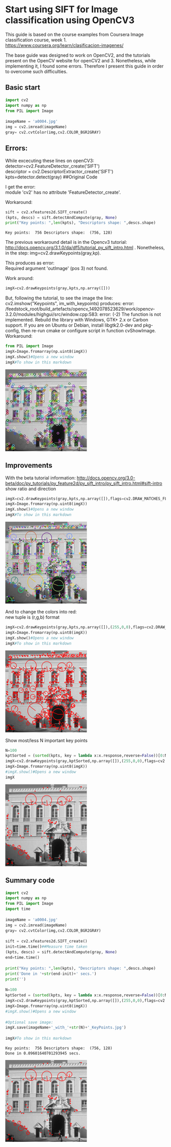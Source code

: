 
# Start using SIFT for Image classification using OpenCV3

This guide is based on the course examples from Coursera  Image classification course, week 1.  
https://www.coursera.org/learn/clasificacion-imagenes/  
  
The base guide was designed to work on OpenCV2, and the tutorials present on the OpenCV website for openCV2 and 3. Nonetheless, while implementing it, I found some errors. Therefore I present this guide in order to overcome such difficulties.  


## Basic start


```python
import cv2
import numpy as np
from PIL import Image

imageName = 'a0004.jpg'
img = cv2.imread(imageName)
gray= cv2.cvtColor(img,cv2.COLOR_BGR2GRAY)
```

## Errors:

While excecuting these lines on openCV3:  
detector=cv2.FeatureDetector_create('SIFT')  
descriptor = cv2.DescriptorExtractor_create('SIFT')  
kpts=detector.detect(gray) ##Original Code  
  
I get the error:  
module 'cv2' has no attribute 'FeatureDetector_create'.  
  
Workaround:  


```python
sift = cv2.xfeatures2d.SIFT_create()
(kpts, descs) = sift.detectAndCompute(gray, None)
print("Key points: ",len(kpts), "Descriptors shape: ",descs.shape)
```

    Key points:  756 Descriptors shape:  (756, 128)


The previous workaround detail is in the Opencv3 tutorial:  http://docs.opencv.org/3.1.0/da/df5/tutorial_py_sift_intro.html . Nonetheless, in the step:   img=cv2.drawKeypoints(gray,kp).  
  
This produces as error:  
Required argument 'outImage' (pos 3) not found.  
  
Work around:  



```python
imgX=cv2.drawKeypoints(gray,kpts,np.array([]))
```

But, following the tutorial, to see the image the line: cv2.imshow("Keypoints", im_with_keypoints) produces: 
error: /feedstock_root/build_artefacts/opencv_1492078523629/work/opencv-3.2.0/modules/highgui/src/window.cpp:583: error: (-2) The function is not implemented. Rebuild the library with Windows, GTK+ 2.x or Carbon support. If you are on Ubuntu or Debian, install libgtk2.0-dev and pkg-config, then re-run cmake or configure script in function cvShowImage. Workaround:


```python
from PIL import Image
imgX=Image.fromarray(np.uint8(imgX))
imgX.show()#Opens a new window
imgX#To show in this markdown
```




![png](output_10_0.png)



## Improvements

With the beta tutorial information: http://docs.opencv.org/3.0-beta/doc/py_tutorials/py_feature2d/py_sift_intro/py_sift_intro.html#sift-intro  
show ratio and direction  


```python
imgX=cv2.drawKeypoints(gray,kpts,np.array([]),flags=cv2.DRAW_MATCHES_FLAGS_DRAW_RICH_KEYPOINTS)
imgX=Image.fromarray(np.uint8(imgX))
imgX.show()#Opens a new window
imgX#To show in this markdown
```




![png](output_13_0.png)



And to change the colors into red:  
new tuple is (r,g,b) format  


```python
imgX=cv2.drawKeypoints(gray,kpts,np.array([]),(255,0,0),flags=cv2.DRAW_MATCHES_FLAGS_DRAW_RICH_KEYPOINTS)
imgX=Image.fromarray(np.uint8(imgX))
imgX.show()#Opens a new window
imgX#To show in this markdown
```




![png](output_15_0.png)



Show most/less N important key points  


```python
N=100
kptSorted = (sorted(kpts, key = lambda x:x.response,reverse=False))[0:N]
imgX=cv2.drawKeypoints(gray,kptSorted,np.array([]),(255,0,0),flags=cv2.DRAW_MATCHES_FLAGS_DRAW_RICH_KEYPOINTS)
imgX=Image.fromarray(np.uint8(imgX))
#imgX.show()#Opens a new window
imgX
```




![png](output_17_0.png)



## Summary code


```python
import cv2
import numpy as np
from PIL import Image
import time

imageName = 'a0004.jpg'
img = cv2.imread(imageName)
gray= cv2.cvtColor(img,cv2.COLOR_BGR2GRAY)

sift = cv2.xfeatures2d.SIFT_create()
init=time.time()##Measure time taken
(kpts, descs) = sift.detectAndCompute(gray, None)
end=time.time()

print("Key points: ",len(kpts), "Descriptors shape: ",descs.shape)
print('Done in '+str(end-init)+' secs.')
print('')

N=100
kptSorted = (sorted(kpts, key = lambda x:x.response,reverse=False))[0:N]
imgX=cv2.drawKeypoints(gray,kptSorted,np.array([]),(255,0,0),flags=cv2.DRAW_MATCHES_FLAGS_DRAW_RICH_KEYPOINTS)
imgX=Image.fromarray(np.uint8(imgX))
#imgX.show()#Opens a new window

#Optional save image:
imgX.save(imageName+'_with_'+str(N)+'_KeyPoints.jpg')

imgX#To show in this markdown

```

    Key points:  756 Descriptors shape:  (756, 128)
    Done in 0.09601640701293945 secs.
    





![png](output_19_1.png)




```python

```
